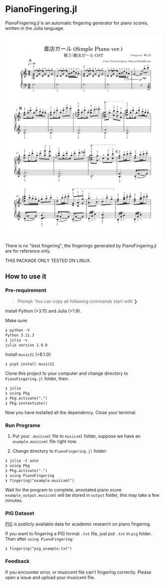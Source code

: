 # PianoFingering.jl

PianoFingering.jl is an automatic fingering generator for piano scores, written in the Julia language.

![image](./example.png)

There is no "best fingering", the fingerings generated by PianoFingering.jl are for reference only.

THIS PACKAGE ONLY TESTED ON LINUX.

## How to use it

### Pre-requirement

> Prompt: You can copy all following commands start with ❯ 

Install Python (>3.11) and Julia (>1.9). 

Make sure:

``` shell
❯ python -V
Python 3.11.3
❯ julia -v
julia version 1.9.0
```

Install `music21` (>8.1.0):

``` shell
❯ pip3 install music21
```

Clone this project to your computer and change directory to `PianoFingering.jl` folder, then:

``` shell
❯ julia
❯ using Pkg
❯ Pkg.activate(".")
❯ Pkg.instantiate()
```

Now you have installed all the dependency. Close your terminal.

### Run Programe

1. Put your `.musicxml` file to `musicxml` folder, suppose we have an `example.musicxml` file right now.

2. Change directory to `PianoFingering.jl` folder:

``` shell
❯ julia -t auto
❯ using Pkg
❯ Pkg.activate(".")
❯ using PianoFingering
❯ fingering("example.musicxml")
```

Wait for the program to complete, annotated piano score `example_output.musicxml` will be stored in `output` folder, this may take a few minutes.

### PIG Dataset

[PIG](https://beam.kisarazu.ac.jp/~saito/research/PianoFingeringDataset/) is publicly available data for academic research on piano fingering.

If you want to fingering a PIG format `.txt` file, just put `.txt` in `pig` folder. Then after `using PianoFingering`:

``` shell
❯ fingering("pig_example.txt")
```

### Feedback

If you encounter error, or musicxml file can't fingering correctly. Please open a issue and upload your musicxml file.
